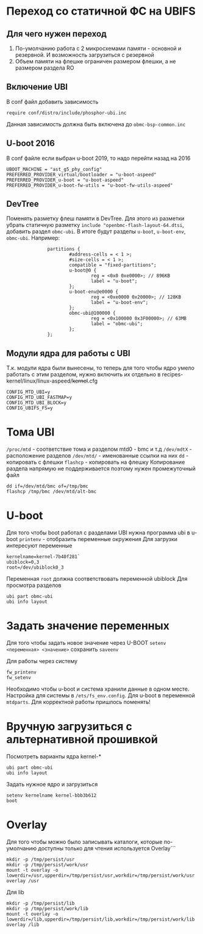 # Переход со статичной ФС на UBIFS
## Для чего нужен переход
1) По-умолчанию работа с 2 микросхемами памяти - основной и резервной. И возможность загрузиться с резервной
2) Объем памяти на флешке ограничен размером флешки, а не размером раздела RO
## Включение UBI
В conf файл добавить зависимость
```
require conf/distro/include/phosphor-ubi.inc
```
Данная зависимость должна быть включена до `obmc-bsp-common.inc`
## U-boot 2016
В conf файле если выбран u-boot 2019, то надо перейти назад на 2016
```
UBOOT_MACHINE = "ast_g5_phy_config"
PREFERRED_PROVIDER_virtual/bootloader = "u-boot-aspeed"
PREFERRED_PROVIDER_u-boot = "u-boot-aspeed"
PREFERRED_PROVIDER_u-boot-fw-utils = "u-boot-fw-utils-aspeed"
```
## DevTree
Поменять разметку флеш памяти в DevTree. Для этого из разметки убрать статичную разметку `include "openbmc-flash-layout-64.dtsi`, добавить раздел `obmc-ubi`. В итоге будут разделы `u-boot`, `u-boot-env`, `obmc-ubi`. Например:
```
               partitions {
                       #address-cells = < 1 >;
                       #size-cells = < 1 >;
                       compatible = "fixed-partitions";
                       u-boot@0 {
                               reg = <0x0 0xe0000>; // 896KB
                               label = "u-boot";
                       };
                       u-boot-env@e0000 {
                               reg = <0xe0000 0x20000>; // 128KB
                               label = "u-boot-env";
                       };
                       obmc-ubi@100000 {
                               reg = <0x100000 0x3F00000>; // 63MB
                               label = "obmc-ubi";
                       };
               };

```

## Модули ядра для работы с UBI
Т.к. модули ядра были вынесены, то теперь для того чтобы ядро умело работать с этим разделом, нужно включить их отдельно в recipes-kernel/linux/linux-aspeed/~~kernel~~.cfg

```
CONFIG_MTD_UBI=y
CONFIG_MTD_UBI_FASTMAP=y
CONFIG_MTD_UBI_BLOCK=y
CONFIG_UBIFS_FS=y
```
# Тома UBI
`/proc/mtd` - соответствие тома и разделом mtd0 - bmc и т.д
`/dev/mdtX` - расположение разделов
`/dev/mtd/` - именованные ссылки на них
`dd` - копировать с флешки
`flashcp` - копировать на флешку
Копирование раздела напрямую не поддерживается поэтому нужен промежуточный файл
```
dd if=/dev/mtd/bmc of=/tmp/bmc
flashcp /tmp/bmc /dev/mtd/alt-bmc
```
# U-boot
Для того чтобы boot работал с разделами UBI нужна программа ubi в u-boot
`printenv` - отобразить переменные окружения
Для загрузки интересуют переменные
```
kernelname=kernel-7b40f281`
ubiblock=0,3
root=/dev/ubiblock0_3
```
Переменная `root` должна соответствовать переменной ubiblock
Для просмотра разделов
```
ubi part obmc-ubi
ubi info layout
```
# Задать значение переменных
Для того чтобы задать новое значение через U-BOOT
`setenv <переменная> <значение>`
сохранить `saveenv`

Для работы через систему
```
fw_printenv
fw_setenv
```
Необходимо чтобы u-boot и система хранили данные в одном месте. Настройка для системы в `/ets/fs_env.config`. Для u-boot в переменной `mtdparts`. Для корректной работы пришлось поменять!
# Вручную загрузиться с альтернативной прошивкой
Посмотреть варианты ядра kernel-*
```
ubi part obmc-ubi
ubi info layout
```
Задать нужное ядро и загрузиться
```
setenv kernelname kernel-bbb3b612
boot
```
 
# Overlay
Для того чтобы можно было записывать каталоги, которые по-умолчанию доступны только для чтения используется Overlay```
```
mkdir -p /tmp/persist/usr
mkdir -p /tmp/persist/work/usr
mount -t overlay -o lowerdir=/usr,upperdir=/tmp/persist/usr,workdir=/tmp/persist/work/usr overlay /usr
```

Для lib
```
mkdir -p /tmp/persist/lib
mkdir -p /tmp/persist/work/lib
mount -t overlay -o lowerdir=/lib,upperdir=/tmp/persist/lib,workdir=/tmp/persist/work/lib overlay /lib
```